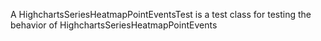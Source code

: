 A HighchartsSeriesHeatmapPointEventsTest is a test class for testing the behavior of HighchartsSeriesHeatmapPointEvents